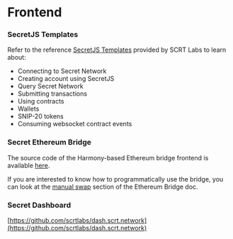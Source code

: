 # Frontend

### SecretJS Templates

Refer to the reference [SecretJS Templates](https://github.com/scrtlabs/SecretJS-Templates) provided by SCRT Labs to learn about:

* Connecting to Secret Network
* Creating account using SecretJS
* Query Secret Network
* Submitting transactions
* Using contracts
* Wallets
* SNIP-20 tokens
* Consuming websocket contract events

### Secret Ethereum Bridge

The source code of the Harmony-based Ethereum bridge frontend is available [here](https://github.com/scrtlabs/EthereumBridgeFrontend).

If you are interested to know how to programmatically use the bridge, you can look at the [manual swap](https://github.com/scrtlabs/EthereumBridge#manual-swap) section of the Ethereum Bridge doc.

### Secret Dashboard

[https://github.com/scrtlabs/dash.scrt.network](https://github.com/scrtlabs/dash.scrt.network)
